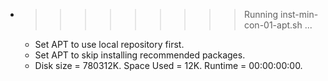 * >>>>>>>>> Running inst-min-con-01-apt.sh ...
  * Set APT to use local repository first.
  * Set APT to skip installing recommended packages.
  * Disk size = 780312K. Space Used = 12K. Runtime = 00:00:00:00.
